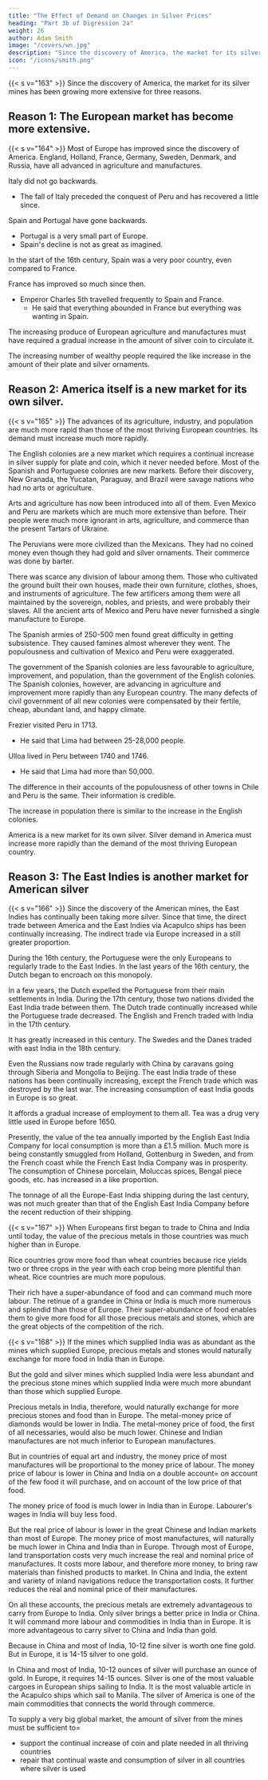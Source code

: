 ```yaml
---
title: "The Effect of Demand on Changes in Silver Prices"
heading: "Part 3b of Digression 2a"
weight: 26
author: Adam Smith
image: "/covers/wn.jpg"
description: "Since the discovery of America, the market for its silver mines has been growing more extensive for three reasons"
icon: "/icons/smith.png"
---
```




{{< s v="163" >}} Since the discovery of America, the market for its silver mines has been growing more extensive for three reasons.


## Reason 1: The European market has become more extensive.

{{< s v="164" >}} Most of Europe has improved since the discovery of America. England, Holland, France, Germany, Sweden, Denmark, and Russia, have all advanced in agriculture and manufactures.

Italy did not go backwards.
- The fall of Italy preceded the conquest of Peru and has recovered a little since.

Spain and Portugal have gone backwards.
- Portugal is a very small part of Europe.
- Spain's decline is not as great as imagined.

In the start of the 16th century, Spain was a very poor country, even compared to France.

France has improved so much since then.
- Emperor Charles 5th travelled frequently to Spain and France.
  - He said that everything abounded in France but everything was wanting in Spain.

The increasing produce of European agriculture and manufactures must have required a gradual increase in the amount of silver coin to circulate it.

The increasing number of wealthy people required the like increase in the amount of their plate and silver ornaments.


## Reason 2: America itself is a new market for its own silver.


{{< s v="165" >}} The advances of its agriculture, industry, and population are much more rapid than those of the most thriving European countries. Its demand must increase much more rapidly.

The English colonies are a new market which requires a continual increase in silver supply for plate and coin, which it never needed before.
Most of the Spanish and Portuguese colonies are new markets.
Before their discovery, New Granada, the Yucatan, Paraguay, and Brazil were savage nations who had no arts or agriculture.

Arts and agriculture has now been introduced into all of them.
Even Mexico and Peru are markets which are much more extensive than before.
Their people were much more ignorant in arts, agriculture, and commerce than the present Tartars of Ukraine.

The Peruvians were more civilized than the Mexicans.
They had no coined money even though they had gold and silver ornaments.
Their commerce was done by barter.

There was scarce any division of labour among them.
Those who cultivated the ground built their own houses, made their own furniture, clothes, shoes, and instruments of agriculture.
The few artificers among them were all maintained by the sovereign, nobles, and priests, and were probably their slaves.
All the ancient arts of Mexico and Peru have never furnished a single manufacture to Europe.

The Spanish armies of 250-500 men found great difficulty in getting subsistence.
They caused famines almost wherever they went.
The populousness and cultivation of Mexico and Peru were exaggerated.

The government of the Spanish colonies are less favourable to agriculture, improvement, and population, than the government of the English colonies.
The Spanish colonies, however, are advancing in agriculture and improvement more rapidly than any European country.
The many defects of civil government of all new colonies were compensated by their fertile, cheap, abundant land, and happy climate.

Frezier visited Peru in 1713.
- He said that Lima had between 25-28,000 people.

Ulloa lived in Peru between 1740 and 1746.
- He said that Lima had more than 50,000.

The difference in their accounts of the populousness of other towns in Chile and Peru is the same. Their information is credible.

The increase in population there is similar to the increase in the English colonies.

America is a new market for its own silver. Silver demand in America must increase more rapidly than the demand of the most thriving European country.


## Reason 3: The East Indies is another market for American silver

{{< s v="166" >}} Since the discovery of the American mines, the East Indies has continually been taking more silver.
Since that time, the direct trade between America and the East Indies via Acapulco ships has been continually increasing.
The indirect trade via Europe increased in a still greater proportion.

During the 16th century, the Portuguese were the only Europeans to regularly trade to the East Indies.
In the last years of the 16th century, the Dutch began to encroach on this monopoly.

In a few years, the Dutch expelled the Portuguese from their main settlements in India.
During the 17th century, those two nations divided the East India trade between them.
The Dutch trade continually increased while the Portuguese trade decreased.
The English and French traded with India in the 17th century.

It has greatly increased in this century.
The Swedes and the Danes traded with east India in the 18th century.

Even the Russians now trade regularly with China by caravans going through Siberia and Mongolia to Beijing.
The east India trade of these nations has been continually increasing, except the French trade which was destroyed by the last war.
The increasing consumption of east India goods in Europe is so great.

It affords a gradual increase of employment to them all.
Tea was a drug very little used in Europe before 1650.

Presently, the value of the tea annually imported by the English East India Company for local consumption is more than a £1.5 million.
Much more is being constantly smuggled from Holland, Gottenburg in Sweden, and from the French coast while the French East India Company was in prosperity.
The consumption of Chinese porcelain, Moluccas spices, Bengal piece goods, etc. has increased in a like proportion.

The tonnage of all the Europe-East India shipping during the last century, was not much greater than that of the English East India Company before the recent reduction of their shipping.


{{< s v="167" >}} When Europeans first began to trade to China and India until today, the value of the precious metals in those countries was much higher than in Europe.

Rice countries grow more food than wheat countries because rice yields two or three crops in the year with each crop being more plentiful than wheat.
Rice countries are much more populous.

Their rich have a super-abundance of food and can command much more labour.
The retinue of a grandee in China or India is much more numerous and splendid than those of Europe.
Their super-abundance of food enables them to give more food for all those precious metals and stones, which are the great objects of the competition of the rich.


{{< s v="168" >}} If the mines which supplied India was as abundant as the mines which supplied Europe, precious metals and stones would naturally exchange for more food in India than in Europe.

But the gold and silver mines which supplied India were less abundant and the precious stone mines which supplied India were much more abundant than those which supplied Europe.

Precious metals in India, therefore, would naturally exchange for more precious stones and food than in Europe.
The metal-money price of diamonds would be lower in India.
The metal-money price of food, the first of all necessaries, would also be much lower.
Chinese and Indian manufactures are not much inferior to European manufactures.

But in countries of equal art and industry, the money price of most manufactures will be proportional to the money price of labour.
The money price of labour is lower in China and India on a double account= 
on account of the few food it will purchase, and
on account of the low price of that food.

The money price of food is much lower in India than in Europe.
Labourer's wages in India will buy less food.

But the real price of labour is lower in the great Chinese and Indian markets than most of Europe.
The money price of most manufactures, will naturally be much lower in China and India than in Europe.
Through most of Europe, land transportation costs very much increase the real and nominal price of manufactures.
It costs more labour, and therefore more money, to bring raw materials than finished products to market.
In China and India, the extent and variety of inland navigations reduce the transportation costs.
It further reduces the real and nominal price of their manufactures.

On all these accounts, the precious metals are extremely advantageous to carry from Europe to India.
Only silver brings a better price in India or China.
It will command more labour and commodities in India than in Europe.
It is more advantageous to carry silver to China and India than gold.

Because in China and most of India, 10-12 fine silver is worth one fine gold.
But in Europe, it is 14-15 silver to one gold.

In China and most of India, 10-12 ounces of silver will purchase an ounce of gold.
In Europe, it requires 14-15 ounces.
Silver is one of the most valuable cargoes in European ships sailing to India.
It is the most valuable article in the Acapulco ships which sail to Manila.
The silver of America is one of the main commodities that connects the world through commerce.

To supply a very big global market, the amount of silver from the mines must be sufficient to= 
- support the continual increase of coin and plate needed in all thriving countries
- repair that continual waste and consumption of silver in all countries where silver is used
